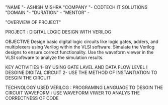 "NAME "- ASHISH MISHRA
"COMPANY "- CODTECH IT SOLUTIONS
"DOMAIN "- 
"DURATION" - 
"MENTOR" - 

"OVERVIEW OF PROJECT"

PROJECT : DIGITAL LOGIC DESIGN WITH VERILOG

OBJECTIVE
 Design basic digital logic circuits like logic gates, adders, and multiplexers using
 Verilog within the VLSI software. Simulate the Verilog designs to ensure correct
 functionality. Use the waveform viewer in the VLSI software to analyze the
 simulation results.

 KEY ACTIVITIES
 1- BY USING GATE LAVEL AND DATA FLOW LEVEL I DESGINE DIGITAL CIRCUIT
 2- USE THE METHOD OF INSTANTIATION TO DESGIN THE CIRCUIT

 TECHNOLOGY USED
 VERILOG : PROGRAMING LANGUAGE TO DESGIN THE CIRCUIT
 WAVEFORM : USE WAVEFORM VIWER TO ANALYS THE CORRECTNESS OF CODE
 
